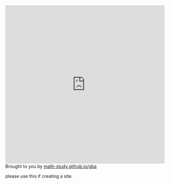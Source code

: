 <iframe src='https://math-study.github.io/gba/launchpad.html?gameID=5&gametitle=adventure-blue-chapter-b1.1&fav=true' width="100%" height="500" frameBorder="0" style="border: 0;"></iframe><br>Brought to you by <a href="https://math-study.github.io/gba" target="_blank">math-study.github.io/gba</a>

please use this if creating a site.
